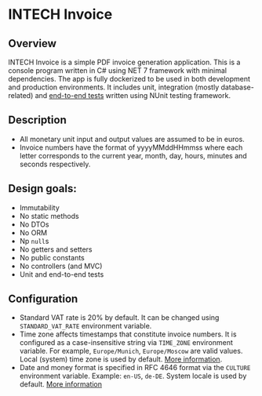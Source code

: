 # INTECH Invoice

## Overview

INTECH Invoice is a simple PDF invoice generation application. This is a console program written
in C# using NET 7 framework with minimal dependencies. The app is fully dockerized to be used in
both development and production environments. It includes unit, integration (mostly database-related) and
[end-to-end tests](test/ProgramTest.cs) written using NUnit testing framework.

## Description

- All monetary unit input and output values are assumed to be in euros.
- Invoice numbers have the format of yyyyMMddHHmmss where each letter corresponds to the current
year, month, day, hours, minutes and seconds respectively.

## Design goals:

- Immutability
- No static methods
- No DTOs
- No ORM
- Np `null`s
- No getters and setters
- No public constants
- No controllers (and MVC)
- Unit and end-to-end tests

## Configuration

- Standard VAT rate is 20% by default. It can be changed using `STANDARD_VAT_RATE` environment variable.
- Time zone affects timestamps that constitute invoice numbers. It is configured as a
case-insensitive string via `TIME_ZONE` environment variable. For example, `Europe/Munich`,
`Europe/Moscow` are valid values. Local (system) time zone is used by default.
[More information](https://learn.microsoft.com/en-us/dotnet/api/system.timezoneinfo.findsystemtimezonebyid?view=net-7.0#remarks).
- Date and money format is specified in RFC 4646 format via the `CULTURE` environment variable.
Example: `en-US`, `de-DE`. System locale is used by default.
[More information](https://learn.microsoft.com/en-us/dotnet/api/system.globalization.cultureinfo?view=net-8.0#CultureNames)
